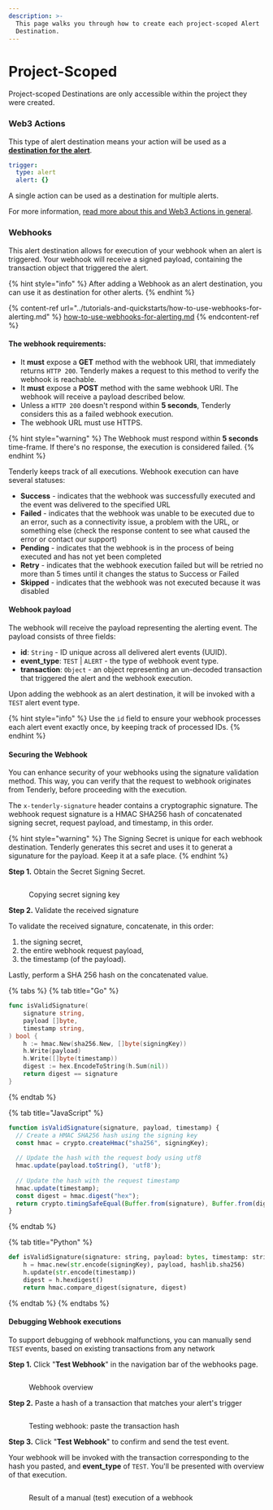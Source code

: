 ```yaml
---
description: >-
  This page walks you through how to create each project-scoped Alert
  Destination.
---
```


# Project-Scoped

Project-scoped Destinations are only accessible within the project they were created.

### **Web3 Actions**

This type of alert destination means your action will be used as a [**destination for the alert**](broken-reference).

```yaml
trigger:
  type: alert
  alert: {}
```

A single action can be used as a destination for multiple alerts.

For more information, [read more about this and Web3 Actions in general](../../web3-actions/intro-to-web3-actions.md).

### Webhooks

This alert destination allows for execution of your webhook when an alert is triggered. Your webhook will receive a signed payload, containing the transaction object that triggered the alert.&#x20;

{% hint style="info" %}
After adding a Webhook as an alert destination, you can use it as destination for other alerts.
{% endhint %}

{% content-ref url="../tutorials-and-quickstarts/how-to-use-webhooks-for-alerting.md" %}
[how-to-use-webhooks-for-alerting.md](../tutorials-and-quickstarts/how-to-use-webhooks-for-alerting.md)
{% endcontent-ref %}

#### The webhook requirements:

* It **must** expose a **GET** method with the webhook URI, that immediately returns `HTTP 200`. Tenderly makes a request to this method to verify the webhook is reachable.
* It **must** expose a **POST** method with the same webhook URI. The webhook will receive a payload described below.&#x20;
* Unless a `HTTP 200` doesn't respond within **5 seconds**, Tenderly considers this as a failed webhook execution.
* The webhook URL must use HTTPS.

{% hint style="warning" %}
The Webhook must respond within **5 seconds** time-frame. If there's no response, the execution is considered failed.&#x20;
{% endhint %}

Tenderly keeps track of all executions. Webhook execution can have several statuses:

* **Success** - indicates that the webhook was successfully executed and the event was delivered to the specified URL
* **Failed** - indicates that the webhook was unable to be executed due to an error, such as a connectivity issue, a problem with the URL, or something else (check the response content to see what caused the error or contact our support)
* **Pending** - indicates that the webhook is in the process of being executed and has not yet been completed
* **Retry** - indicates that the webhook execution failed but will be retried no more than 5 times until it changes the status to Success or Failed
* **Skipped** - indicates that the webhook was not executed because it was disabled

#### Webhook payload

The webhook will receive the payload representing the alerting event. The payload consists of three fields:

* **id**: `String` - ID unique across all delivered alert events (UUID).
* **event\_type**: `TEST` | `ALERT` - the type of webhook event type.
* **transaction**: `Object` - an object representing an un-decoded transaction that triggered the alert and the webhook execution.&#x20;

Upon adding the webhook as an alert destination, it will be invoked with a `TEST` alert event type.&#x20;

{% hint style="info" %}
Use the `id` field to ensure your webhook processes each alert event exactly once, by keeping track of processed IDs.
{% endhint %}

#### Securing the Webhook

You can enhance security of your webhooks using the signature validation method. This way, you can verify that the request to webhook originates from Tenderly, before proceeding with the execution.

The  `x-tenderly-signature` header contains a cryptographic signature. The webhook request signature is a HMAC SHA256 hash of concatenated signing secret, request payload, and timestamp, in this order.

{% hint style="warning" %}
The Signing Secret is unique for each webhook destination. Tenderly generates this secret and uses it to generat a sigunature for the payload. Keep it at a safe place.
{% endhint %}

**Step 1.** Obtain the Secret Signing Secret.&#x20;

<figure><img src="../../.gitbook/assets/image (49).png" alt=""><figcaption><p>Copying secret signing key</p></figcaption></figure>

**Step 2.** Validate the received signature

To validate the received signature, concatenate, in this order:

1. the signing secret,
2. the entire webhook request payload,
3. the timestamp (of the payload).

Lastly, perform a SHA 256 hash on the concatenated value.

{% tabs %}
{% tab title="Go" %}
```go
func isValidSignature(
	signature string,
	payload []byte,
	timestamp string,
) bool {
	h := hmac.New(sha256.New, []byte(signingKey))
	h.Write(payload)
	h.Write([]byte(timestamp))
	digest := hex.EncodeToString(h.Sum(nil))
	return digest == signature
}
```
{% endtab %}

{% tab title="JavaScript" %}
```javascript
function isValidSignature(signature, payload, timestamp) {
  // Create a HMAC SHA256 hash using the signing key
  const hmac = crypto.createHmac("sha256", signingKey); 
  
  // Update the hash with the request body using utf8
  hmac.update(payload.toString(), 'utf8'); 
  
  // Update the hash with the request timestamp
  hmac.update(timestamp);
  const digest = hmac.digest("hex");
  return crypto.timingSafeEqual(Buffer.from(signature), Buffer.from(digest))
}
```
{% endtab %}

{% tab title="Python" %}
```python
def isValidSignature(signature: string, payload: bytes, timestamp: string):
    h = hmac.new(str.encode(signingKey), payload, hashlib.sha256)
    h.update(str.encode(timestamp))
    digest = h.hexdigest()
    return hmac.compare_digest(signature, digest)
```
{% endtab %}
{% endtabs %}

#### Debugging Webhook executions

To support debugging of webhook malfunctions, you can manually send `TEST` events, based on existing transactions from any network

**Step 1.** Click "**Test Webhook**" in the navigation bar of the webhooks page.

<figure><img src="../../.gitbook/assets/image (24) (2).png" alt=""><figcaption><p>Webhook overview</p></figcaption></figure>

**Step 2.** Paste a hash of a transaction that matches your alert's trigger

<figure><img src="../../.gitbook/assets/image (55).png" alt=""><figcaption><p>Testing webhook: paste the transaction hash</p></figcaption></figure>

**Step 3.** Click "**Test Webhook**" to confirm and send the test event.

Your webhook will be invoked with the transaction corresponding to the hash you pasted, and **event\_type** of `TEST`. You'll be presented with overview of that execution.

<figure><img src="../../.gitbook/assets/image (57).png" alt=""><figcaption><p>Result of a manual (test) execution of a webhook</p></figcaption></figure>

